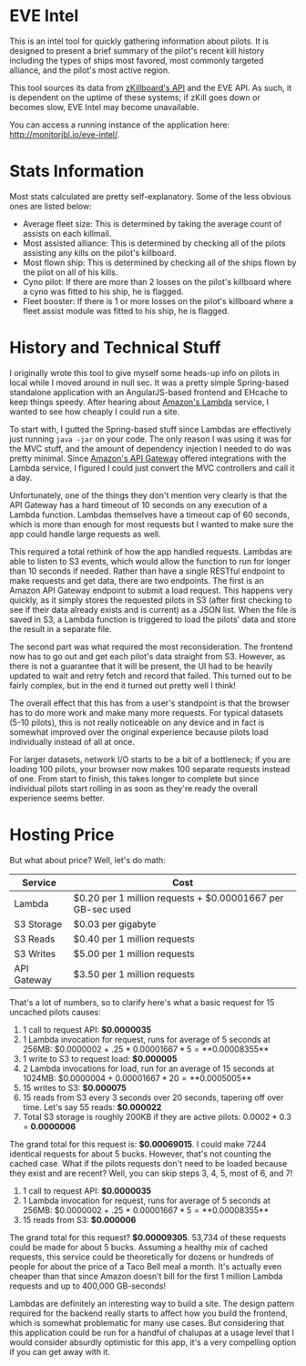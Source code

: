 # EVE Intel

This is an intel tool for quickly gathering information about pilots. It is designed to present a brief summary of the pilot's recent kill history including the types of ships most favored, most commonly targeted alliance, and the pilot's most active region.

This tool sources its data from [zKillboard's API](https://zkillboard.com/) and the EVE API. As such, it is dependent on the uptime of these systems; if zKill goes down or becomes slow, EVE Intel may become unavailable.

You can access a running instance of the application here: http://monitorjbl.io/eve-intel/.

# Stats Information

Most stats calculated are pretty self-explanatory. Some of the less obvious ones are listed below:

* Average fleet size: This is determined by taking the average count of assists on each killmail.
* Most assisted alliance: This is determined by checking all of the pilots assisting any kills on the pilot's killboard.
* Most flown ship: This is determined by checking all of the ships flown by the pilot on all of his kills.
* Cyno pilot: If there are more than 2 losses on the pilot's killboard where a cyno was fitted to his ship, he is flagged.
* Fleet booster: If there is 1 or more losses on the pilot's killboard where a fleet assist module was fitted to his ship, he is flagged.

# History and Technical Stuff

I originally wrote this tool to give myself some heads-up info on pilots in local while I moved around in null sec. It was a pretty simple Spring-based standalone application with an AngularJS-based frontend and EHcache to keep things speedy. After hearing about [Amazon's Lambda](https://aws.amazon.com/lambda/) service, I wanted to see how cheaply I could run a site.

To start with, I gutted the Spring-based stuff since Lambdas are effectively just running `java -jar` on your code. The only reason I was using it was for the MVC stuff, and the amount of dependency injection I needed to do was pretty minimal. Since [Amazon's API Gateway](https://aws.amazon.com/api-gateway/) offered integrations with the Lambda service, I figured I could just convert the MVC controllers and call it a day.

Unfortunately, one of the things they don't mention very clearly is that the API Gateway has a hard timeout of 10 seconds on any execution of a Lambda function. Lambdas themselves have a timeout cap of 60 seconds, which is more than enough for most requests but I wanted to make sure the app could handle large requests as well.

This required a total rethink of how the app handled requests. Lambdas are able to listen to S3 events, which would allow the function to run for longer than 10 seconds if needed. Rather than have a single RESTful endpoint to make requests and get data, there are two endpoints. The first is an Amazon API Gateway endpoint to submit a load request. This happens very quickly, as it simply stores the requested pilots in S3 (after first checking to see if their data already exists and is current) as a JSON list. When the file is saved in S3, a Lambda function is triggered to load the pilots' data and store the result in a separate file.

The second part was what required the most reconsideration. The frontend now has to go out and get each pilot's data straight from S3. However, as there is not a guarantee that it will be present, the UI had to be heavily updated to wait and retry fetch and record that failed. This turned out to be fairly complex, but in the end it turned out pretty well I think!

The overall effect that this has from a user's standpoint is that the browser has to do more work and make many more requests. For typical datasets (5-10 pilots), this is not really noticeable on any device and in fact is somewhat improved over the original experience because pilots load individually instead of all at once. 

For larger datasets, network I/O starts to be a bit of a bottleneck; if you are loading 100 pilots, your browser now makes 100 separate requests instead of one. From start to finish, this takes longer to complete but since individual pilots start rolling in as soon as they're ready the overall experience seems better.

# Hosting Price

But what about price? Well, let's do math:

| Service     | Cost                                                       |
| ------------|------------------------------------------------------------|
| Lambda      | $0.20 per 1 million requests + $0.00001667 per GB-sec used |
| S3 Storage  | $0.03 per gigabyte                                         |
| S3 Reads    | $0.40 per 1 million requests                               |
| S3 Writes   | $5.00 per 1 million requests                               |
| API Gateway | $3.50 per 1 million requests                               |

That's a lot of numbers, so to clarify here's what a basic request for 15 uncached pilots causes:

1. 1 call to request API: **$0.0000035**
2. 1 Lambda invocation for request, runs for average of 5 seconds at 256MB: $0.0000002 + .25 * $0.00001667 * 5 = **$0.00008355**
3. 1 write to S3 to request load: **$0.000005**
4. 2 Lambda invocations for load, run for an average of 15 seconds at 1024MB: $0.0000004 + $0.00001667 * 20 = **$0.0005005**
5. 15 writes to S3: **$0.000075**
6. 15 reads from S3 every 3 seconds over 20 seconds, tapering off over time. Let's say 55 reads: **$0.000022**
7. Total S3 storage is roughly 200KB if they are active pilots: 0.0002 * 0.3 = **0.0000006**

The grand total for this request is: **$0.00069015**. I could make 7244 identical requests for about 5 bucks. However, that's not counting the cached case. What if the pilots requests don't need to be loaded because they exist and are recent? Well, you can skip steps 3, 4, 5, most of 6, and 7!

1. 1 call to request API: **$0.0000035**
2. 1 Lambda invocation for request, runs for average of 5 seconds at 256MB: $0.0000002 + .25 * $0.00001667 * 5 = **$0.00008355**
3. 15 reads from S3: **$0.000006**

The grand total for this request? **$0.00009305**. 53,734 of these requests could be made for about 5 bucks. Assuming a healthy mix of cached requests, this service could be theoretically for dozens or hundreds of people for about the price of a Taco Bell meal a month. It's actually even cheaper than that since Amazon doesn't bill for the first 1 million Lambda requests and up to 400,000 GB-seconds!

Lambdas are definitely an interesting way to build a site. The design pattern required for the backend really starts to affect how you build the frontend, which is somewhat problematic for many use cases. But considering that this application could be run for a handful of chalupas at a usage level that I would consider absurdly optimistic for this app, it's a very compelling option if you can get away with it.
